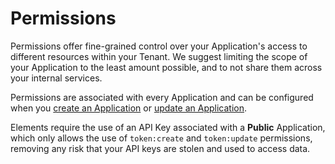 # Permissions

Permissions offer fine-grained control over your Application's access to different resources within your Tenant. 
We suggest limiting the scope of your Application to the least amount possible, and to not share them across your internal services.

Permissions are associated with every Application and can be configured when you [create an Application](/api-reference#applications-create-application) 
or [update an Application](/api-reference#applications-update-application). 

Elements require the use of an API Key associated with a **Public** Application, which only allows the use of
`token:create` and `token:update` permissions, removing any risk that your API keys are stolen and used to access data.
